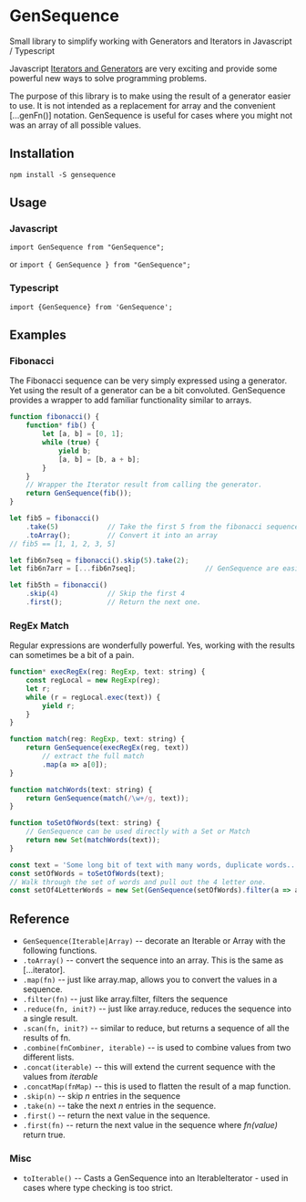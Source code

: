 # GenSequence
Small library to simplify working with Generators and Iterators in Javascript / Typescript

Javascript [Iterators and Generators](https://developer.mozilla.org/en/docs/Web/JavaScript/Guide/Iterators_and_Generators)
are very exciting and provide some powerful new ways to solve programming problems.

The purpose of this library is to make using the result of a generator easier to use.  It is not intended as a replacement for array and
the convenient [...genFn()] notation.  GenSequence is useful for cases where you might not was an array of all possible values.

## Installation

```
npm install -S gensequence
```

## Usage

### Javascript
```
import GenSequence from "GenSequence";
```
or
```import { GenSequence } from "GenSequence";```


### Typescript
```import {GenSequence} from 'GenSequence';```

## Examples

### Fibonacci
The Fibonacci sequence can be very simply expressed using a generator.  Yet using the result of a generator can be a bit convoluted.
GenSequence provides a wrapper to add familiar functionality similar to arrays.

```javascript
function fibonacci() {
    function* fib() {
        let [a, b] = [0, 1];
        while (true) {
            yield b;
            [a, b] = [b, a + b];
        }
    }
    // Wrapper the Iterator result from calling the generator.
    return GenSequence(fib());
}

let fib5 = fibonacci()
    .take(5)            // Take the first 5 from the fibonacci sequence
    .toArray();         // Convert it into an array
// fib5 == [1, 1, 2, 3, 5]

let fib6n7seq = fibonacci().skip(5).take(2);
let fib6n7arr = [...fib6n7seq];                 // GenSequence are easily converted into arrays.

let fib5th = fibonacci()
    .skip(4)            // Skip the first 4
    .first();           // Return the next one.
```

### RegEx Match

Regular expressions are wonderfully powerful.  Yes, working with the results can sometimes be a bit of a pain.

```javascript
function* execRegEx(reg: RegExp, text: string) {
    const regLocal = new RegExp(reg);
    let r;
    while (r = regLocal.exec(text)) {
        yield r;
    }
}

function match(reg: RegExp, text: string) {
    return GenSequence(execRegEx(reg, text))
        // extract the full match
        .map(a => a[0]);
}

function matchWords(text: string) {
    return GenSequence(match(/\w+/g, text));
}

function toSetOfWords(text: string) {
    // GenSequence can be used directly with a Set or Match
    return new Set(matchWords(text));
}

const text = 'Some long bit of text with many words, duplicate words...';
const setOfWords = toSetOfWords(text);
// Walk through the set of words and pull out the 4 letter one.
const setOf4LetterWords = new Set(GenSequence(setOfWords).filter(a => a.length === 4));

```


## Reference

- `GenSequence(Iterable|Array)` -- decorate an Iterable or Array with the following functions.
- `.toArray()` -- convert the sequence into an array.  This is the same as [...iterator].
- `.map(fn)` -- just like array.map, allows you to convert the values in a sequence.
- `.filter(fn)` -- just like array.filter, filters the sequence
- `.reduce(fn, init?)` -- just like array.reduce, reduces the sequence into a single result.
- `.scan(fn, init?)` -- similar to reduce, but returns a sequence of all the results of fn.
- `.combine(fnCombiner, iterable)` -- is used to combine values from two different lists.
- `.concat(iterable)` -- this will extend the current sequence with the values from *iterable*
- `.concatMap(fnMap)` -- this is used to flatten the result of a map function.
- `.skip(n)` -- skip *n* entries in the sequence
- `.take(n)` -- take the next *n* entries in the sequence.
- `.first()` -- return the next value in the sequence.
- `.first(fn)` -- return the next value in the sequence where *fn(value)* return true.

### Misc
- `toIterable()` -- Casts a GenSequence into an IterableIterator - used in cases where type checking is too strict.
